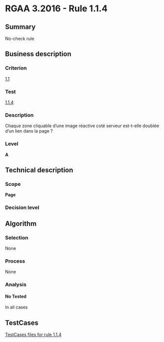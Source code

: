 # RGAA 3.2016 - Rule 1.1.4

## Summary
No-check rule


## Business description

### Criterion
[1.1](http://references.modernisation.gouv.fr/rgaa-accessibilite/criteres.html#crit-1-1)

### Test
[1.1.4](http://references.modernisation.gouv.fr/rgaa-accessibilite/criteres.html#test-1-1-4)

### Description
Chaque zone cliquable d’une image réactive coté serveur est-t-elle doublée d’un lien dans la page ?

### Level
**A**


## Technical description

### Scope
**Page**

### Decision level


## Algorithm

### Selection
None

### Process
None

### Analysis

#### No Tested
In all cases


##  TestCases

[TestCases files for rule 1.1.4](https://github.com/Asqatasun/Asqatasun/tree/RGAA_3.2016/rules/rules-rgaa3.2016/src/test/resources/testcases/rgaa32016/Rgaa32016Rule010104/)


